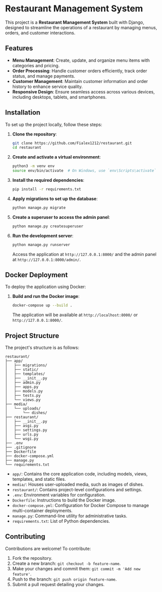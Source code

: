 # Restaurant Management System

This project is a **Restaurant Management System** built with Django, designed to streamline the operations of a restaurant by managing menus, orders, and customer interactions.

## Features

- **Menu Management**: Create, update, and organize menu items with categories and pricing.
- **Order Processing**: Handle customer orders efficiently, track order status, and manage payments.
- **Customer Management**: Maintain customer information and order history to enhance service quality.
- **Responsive Design**: Ensure seamless access across various devices, including desktops, tablets, and smartphones.

## Installation

To set up the project locally, follow these steps:

1. **Clone the repository**:

   ```bash
   git clone https://github.com/Fialex1212/restaurant.git
   cd restaurant
   ```

2. **Create and activate a virtual environment**:

   ```bash
   python3 -m venv env
   source env/bin/activate  # On Windows, use `env\Scripts\activate`
   ```

3. **Install the required dependencies**:

   ```bash
   pip install -r requirements.txt
   ```

4. **Apply migrations to set up the database**:

   ```bash
   python manage.py migrate
   ```

5. **Create a superuser to access the admin panel**:

   ```bash
   python manage.py createsuperuser
   ```

6. **Run the development server**:

   ```bash
   python manage.py runserver
   ```

   Access the application at `http://127.0.0.1:8000/` and the admin panel at `http://127.0.0.1:8000/admin/`.

## Docker Deployment

To deploy the application using Docker:

1. **Build and run the Docker image**:

   ```bash
   docker-compose up --build .
   ```

   The application will be available at `http://localhost:8000/` or `http://127.0.0.1:8000/`.

## Project Structure

The project's structure is as follows:

```
restaurant/
├── app/
│   ├── migrations/
│   ├── static/
│   ├── templates/
│   ├── __init__.py
│   ├── admin.py
│   ├── apps.py
│   ├── models.py
│   ├── tests.py
│   └── views.py
├── media/
│   └── uploads/
│       └── dishes/
├── restaurant/
│   ├── __init__.py
│   ├── asgi.py
│   ├── settings.py
│   ├── urls.py
│   └── wsgi.py
├── .env
├── .gitignore
├── Dockerfile
├── docker-compose.yml
├── manage.py
└── requirements.txt
```

- `app/`: Contains the core application code, including models, views, templates, and static files.
- `media/`: Houses user-uploaded media, such as images of dishes.
- `restaurant/`: Contains project-level configurations and settings.
- `.env`: Environment variables for configuration.
- `Dockerfile`: Instructions to build the Docker image.
- `docker-compose.yml`: Configuration for Docker Compose to manage multi-container deployments.
- `manage.py`: Command-line utility for administrative tasks.
- `requirements.txt`: List of Python dependencies.

## Contributing

Contributions are welcome! To contribute:

1. Fork the repository.
2. Create a new branch: `git checkout -b feature-name`.
3. Make your changes and commit them: `git commit -m 'Add new feature'`.
4. Push to the branch: `git push origin feature-name`.
5. Submit a pull request detailing your changes.

